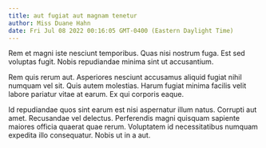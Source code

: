 ```yaml
---
title: aut fugiat aut magnam tenetur
author: Miss Duane Hahn
date: Fri Jul 08 2022 00:16:05 GMT-0400 (Eastern Daylight Time)
---
```

Rem et magni iste nesciunt temporibus. Quas nisi nostrum fuga. Est sed voluptas fugit. Nobis repudiandae minima sint ut accusantium.

 Rem quis rerum aut. Asperiores nesciunt accusamus aliquid fugiat nihil numquam vel sit. Quis autem molestias. Harum fugiat minima facilis velit labore pariatur vitae at earum. Ex qui corporis eaque.

 Id repudiandae quos sint earum est nisi aspernatur illum natus. Corrupti aut amet. Recusandae vel delectus. Perferendis magni quisquam sapiente maiores officia quaerat quae rerum. Voluptatem id necessitatibus numquam expedita illo consequatur. Nobis ut in a aut.